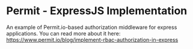 # Permit - ExpressJS Implementation
An example of Permit.io-based authorization middleware for express applications.
You can read more about it here: https://www.permit.io/blog/implement-rbac-authorization-in-express
